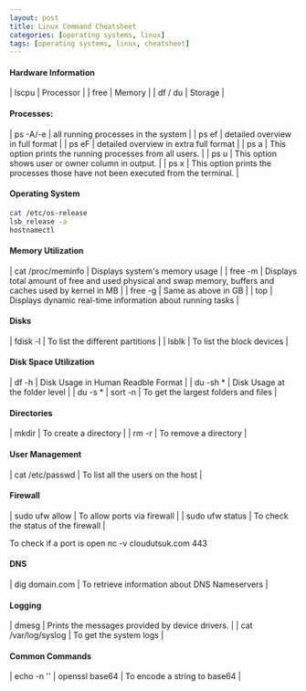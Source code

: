 ```yaml
---
layout: post
title: Linux Command Cheatsheet
categories: [operating systems, linux]
tags: [operating systems, linux, cheatsheet]
---
```



#### Hardware Information

| lscpu | Processor | 
| free | Memory | 
| df / du | Storage | 

#### Processes:

| ps -A/-e |  all running processes in the system | 
| ps ef | detailed overview in  full format | 
| ps eF | detailed overview in  extra full format |
| ps a | This option prints the running processes from all users. | 
| ps u | This option shows user or owner column in output. | 
| ps x | This option prints the processes those have not been executed from the terminal. | 


#### Operating System
```bash
cat /etc/os-release
lsb_release -a
hostnamectl
```


#### Memory Utilization

| cat /proc/meminfo | Displays system's memory usage | 
| free -m | Displays total amount of free and used physical and swap memory, buffers and caches used by kernel in MB | 
| free -g | Same as above in GB | 
| top | Displays dynamic real-time information about running tasks | 


#### Disks

| fdisk -l | To list the different partitions |
| lsblk | To list the block devices | 

#### Disk Space Utilization

| df -h | Disk Usage in Human Readble Format | 
| du -sh * | Disk Usage at the folder level |
| du -s * | sort -n | To get the largest folders and files | 

#### Directories
| mkdir | To create a directory | 
| rm <dir-name> -r | To remove a directory | 

#### User Management

| cat /etc/passwd | To list all the users on the host | 

#### Firewall

| sudo ufw allow <portno> | To allow ports via firewall | 
| sudo ufw status | To check the status of the firewall | 

To check if a port is open
nc -v cloudutsuk.com 443

#### DNS

| dig domain.com | To retrieve information about DNS Nameservers | 


#### Logging

| dmesg | Prints the messages provided by device drivers. | 
| cat /var/log/syslog | To get the system logs | 


#### Common Commands

| echo -n '<string>' | openssl base64 | To encode a string to base64 |